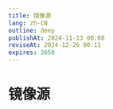```yaml
---
title: 镜像源
lang: zh-CN
outline: deep
publishAt: 2024-11-13 00:08
reviseAt: 2024-12-26 00:11
expires: 3650
---
```


<script setup lang="ts">
import Mirrors from "./Mirrors.vue";
</script>

# 镜像源

<Mirrors />
